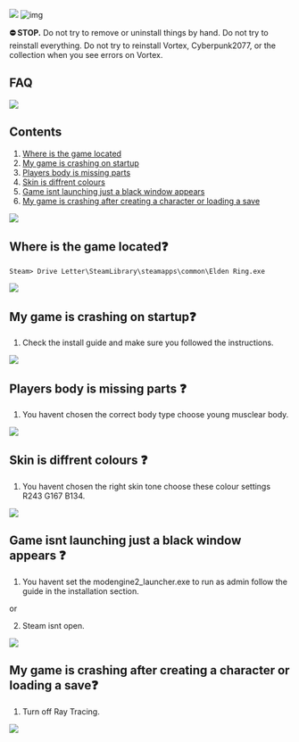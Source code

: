 ![](https://s12.gifyu.com/images/SukyP.png)
![img](https://i.imgur.com/zCpg0Fp.png)

**⛔ STOP.** Do not try to remove or uninstall things by hand. Do not try to reinstall everything. Do not try to reinstall Vortex, Cyberpunk2077, or the collection when you see errors on Vortex.

## FAQ

![](https://s11.gifyu.com/images/SuhlS.png)

## Contents
1) [Where is the game located](#where-is-the-game-located) 
2) [My game is crashing on startup](#my-game-is-crashing-on-startup)
3) [Players body is missing parts](#players-body-is-missing-parts)
4) [Skin is diffrent colours](#skin-is-diffrent-colours)
5) [Game isnt launching just a black window appears](#game-isnt-launching-just-a-black-window-appears)
6) [My game is crashing after creating a character or loading a save](#my-game-is-crashing-after-creating-a-character-or-loading-a-save)


![](https://s11.gifyu.com/images/SuhlS.png)

## Where is the game located❓

```
Steam> Drive Letter\SteamLibrary\steamapps\common\Elden Ring.exe
```

![](https://s11.gifyu.com/images/SuhlS.png)


## My game is crashing on startup❓

1) Check the install guide and make sure you followed the instructions.


![](https://s11.gifyu.com/images/SuhlS.png)


## Players body is missing parts ❓

1) You havent chosen the correct body type choose young musclear body.


![](https://s11.gifyu.com/images/SuhlS.png)



## Skin is diffrent colours ❓

1) You havent chosen the right skin tone choose these colour settings R243 G167 B134.


![](https://s11.gifyu.com/images/SuhlS.png)


## Game isnt launching just a black window appears ❓

1) You havent set the modengine2_launcher.exe to run as admin follow the guide in the installation section.

or

2) Steam isnt open.


![](https://s11.gifyu.com/images/SuhlS.png)



## My game is crashing after creating a character or loading a save❓

1) Turn off Ray Tracing.


![](https://s11.gifyu.com/images/SuhlS.png)



